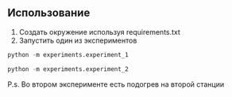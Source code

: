 

## Использование
1. Создать окружение используя requirements.txt
2. Запустить один из экспериментов
```python
python -m experiments.experiment_1
```
```python
python -m experiments.experiment_2
```

P.s. Во втором эксперименте есть подогрев на второй станции
